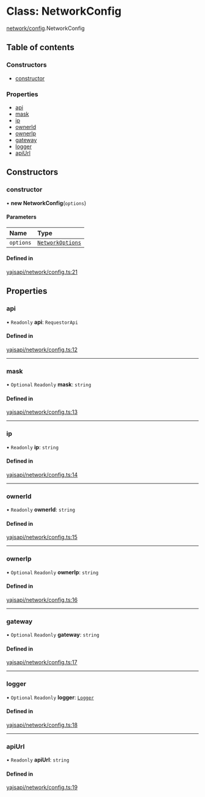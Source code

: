# Class: NetworkConfig

[network/config](../modules/network_config.md).NetworkConfig

## Table of contents

### Constructors

- [constructor](network_config.NetworkConfig.md#constructor)

### Properties

- [api](network_config.NetworkConfig.md#api)
- [mask](network_config.NetworkConfig.md#mask)
- [ip](network_config.NetworkConfig.md#ip)
- [ownerId](network_config.NetworkConfig.md#ownerid)
- [ownerIp](network_config.NetworkConfig.md#ownerip)
- [gateway](network_config.NetworkConfig.md#gateway)
- [logger](network_config.NetworkConfig.md#logger)
- [apiUrl](network_config.NetworkConfig.md#apiurl)

## Constructors

### constructor

• **new NetworkConfig**(`options`)

#### Parameters

| Name | Type |
| :------ | :------ |
| `options` | [`NetworkOptions`](../interfaces/network_network.NetworkOptions.md) |

#### Defined in

[yajsapi/network/config.ts:21](https://github.com/golemfactory/yajsapi/blob/dec68b9/yajsapi/network/config.ts#L21)

## Properties

### api

• `Readonly` **api**: `RequestorApi`

#### Defined in

[yajsapi/network/config.ts:12](https://github.com/golemfactory/yajsapi/blob/dec68b9/yajsapi/network/config.ts#L12)

___

### mask

• `Optional` `Readonly` **mask**: `string`

#### Defined in

[yajsapi/network/config.ts:13](https://github.com/golemfactory/yajsapi/blob/dec68b9/yajsapi/network/config.ts#L13)

___

### ip

• `Readonly` **ip**: `string`

#### Defined in

[yajsapi/network/config.ts:14](https://github.com/golemfactory/yajsapi/blob/dec68b9/yajsapi/network/config.ts#L14)

___

### ownerId

• `Readonly` **ownerId**: `string`

#### Defined in

[yajsapi/network/config.ts:15](https://github.com/golemfactory/yajsapi/blob/dec68b9/yajsapi/network/config.ts#L15)

___

### ownerIp

• `Optional` `Readonly` **ownerIp**: `string`

#### Defined in

[yajsapi/network/config.ts:16](https://github.com/golemfactory/yajsapi/blob/dec68b9/yajsapi/network/config.ts#L16)

___

### gateway

• `Optional` `Readonly` **gateway**: `string`

#### Defined in

[yajsapi/network/config.ts:17](https://github.com/golemfactory/yajsapi/blob/dec68b9/yajsapi/network/config.ts#L17)

___

### logger

• `Optional` `Readonly` **logger**: [`Logger`](../interfaces/utils_logger.Logger.md)

#### Defined in

[yajsapi/network/config.ts:18](https://github.com/golemfactory/yajsapi/blob/dec68b9/yajsapi/network/config.ts#L18)

___

### apiUrl

• `Readonly` **apiUrl**: `string`

#### Defined in

[yajsapi/network/config.ts:19](https://github.com/golemfactory/yajsapi/blob/dec68b9/yajsapi/network/config.ts#L19)

